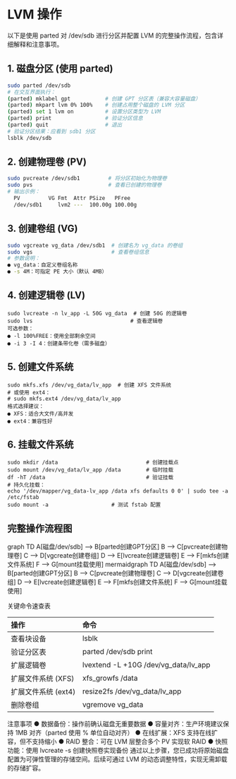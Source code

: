 # LVM 操作

以下是使用 parted 对 /dev/sdb 进行分区并配置 LVM 的完整操作流程，包含详细解释和注意事项。

## 1. 磁盘分区 (使用 parted)

``` bash
sudo parted /dev/sdb
# 在交互界面执行：
(parted) mklabel gpt           # 创建 GPT 分区表（兼容大容量磁盘）
(parted) mkpart lvm 0% 100%    # 创建占用整个磁盘的 LVM 分区
(parted) set 1 lvm on          # 设置分区类型为 LVM
(parted) print                 # 验证分区信息
(parted) quit                  # 退出
# 验证分区结果：应看到 sdb1 分区
lsblk /dev/sdb
```

## 2. 创建物理卷 (PV)

``` bash
sudo pvcreate /dev/sdb1         # 将分区初始化为物理卷
sudo pvs                        # 查看已创建的物理卷
# 输出示例：
  PV         VG Fmt  Attr PSize   PFree
  /dev/sdb1     lvm2 ---  100.00g 100.00g
```

## 3. 创建卷组 (VG)

``` bash
sudo vgcreate vg_data /dev/sdb1  # 创建名为 vg_data 的卷组
sudo vgs                         # 查看卷组信息
# 参数说明：
● vg_data：自定义卷组名称
● -s 4M：可指定 PE 大小（默认 4MB）
```

## 4. 创建逻辑卷 (LV)

```
sudo lvcreate -n lv_app -L 50G vg_data  # 创建 50G 的逻辑卷
sudo lvs                               # 查看逻辑卷
可选参数：
● -l 100%FREE：使用全部剩余空间
● -i 3 -I 4：创建条带化卷（需多磁盘）
```

## 5. 创建文件系统

```
sudo mkfs.xfs /dev/vg_data/lv_app  # 创建 XFS 文件系统
# 或使用 ext4：
# sudo mkfs.ext4 /dev/vg_data/lv_app
格式选择建议：
● XFS：适合大文件/高并发
● ext4：兼容性好
```

## 6. 挂载文件系统

```
sudo mkdir /data            	     		# 创建挂载点
sudo mount /dev/vg_data/lv_app /data  		# 临时挂载
df -hT /data                          		# 验证挂载
# 持久化挂载：
echo '/dev/mapper/vg_data-lv_app /data xfs defaults 0 0' | sudo tee -a /etc/fstab
sudo mount -a                    # 测试 fstab 配置
```

## 完整操作流程图
graph TD A[磁盘/dev/sdb] --> B[parted创建GPT分区] B --> C[pvcreate创建物理卷] C --> D[vgcreate创建卷组] D --> E[lvcreate创建逻辑卷] E --> F[mkfs创建文件系统] F --> G[mount挂载使用]
mermaidgraph TD
    A[磁盘/dev/sdb] --> B[parted创建GPT分区]
    B --> C[pvcreate创建物理卷]
    C --> D[vgcreate创建卷组]
    D --> E[lvcreate创建逻辑卷]
    E --> F[mkfs创建文件系统]
    F --> G[mount挂载使用]

关键命令速查表

| 操作 | 命令 |
|:---|:---|
|查看块设备|lsblk|
|验证分区表|parted /dev/sdb print|
|扩展逻辑卷|lvextend -L +10G /dev/vg_data/lv_app|
|扩展文件系统 (XFS)|xfs_growfs /data|
|扩展文件系统 (ext4)|resize2fs /dev/vg_data/lv_app|
|删除卷组|vgremove vg_data|

注意事项
● 数据备份：操作前确认磁盘无重要数据
● 容量对齐：生产环境建议保持 1MB 对齐（parted 使用 % 单位自动对齐）
● 在线扩展：XFS 支持在线扩容，但不支持缩小
● RAID 整合：可在 LVM 层整合多个 PV 实现软 RAID
● 快照功能：使用 lvcreate -s 创建快照卷实现备份
通过以上步骤，您已成功将原始磁盘配置为可弹性管理的存储空间。后续可通过 LVM 的动态调整特性，实现无需卸载的存储扩容。
